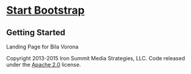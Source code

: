 # [Start Bootstrap](http://startbootstrap.com/)



## Getting Started

Landing Page for Bila Vorona



Copyright 2013-2015 Iron Summit Media Strategies, LLC. Code released under the [Apache 2.0](https://github.com/IronSummitMedia/startbootstrap-agency/blob/gh-pages/LICENSE) license.
